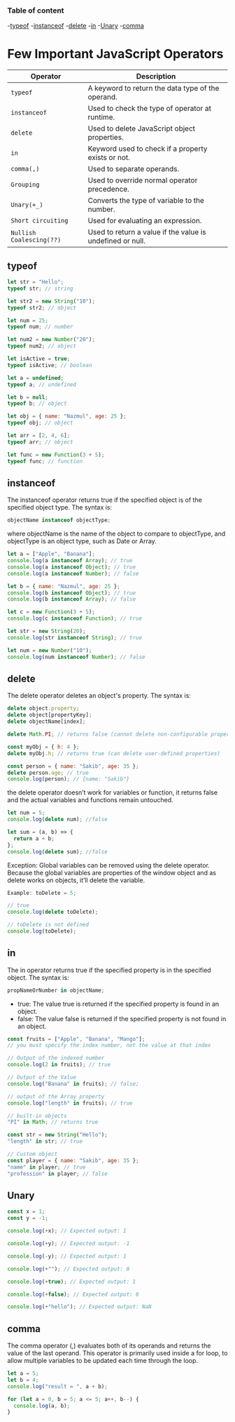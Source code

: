 ### Table of content

-[typeof](#typeof) -[instanceof](#instanceof) -[delete](#delete) -[in](#in) -[Unary](#unary) -[comma](#comma)

# Few Important JavaScript Operators

| Operator                 | Description                                               |
| ------------------------ | --------------------------------------------------------- |
| `typeof`                 | A keyword to return the data type of the operand.         |
| `instanceof`             | Used to check the type of operator at runtime.            |
| `delete`                 | Used to delete JavaScript object properties.              |
| `in`                     | Keyword used to check if a property exists or not.        |
| `comma(,)`               | Used to separate operands.                                |
| `Grouping`               | Used to override normal operator precedence.              |
| `Unary(+_) `             | Converts the type of variable to the number.              |
| `Short circuiting`       | Used for evaluating an expression.                        |
| `Nullish Coalescing(??)` | Used to return a value if the value is undefined or null. |

## typeof

```javascript
let str = "Hello";
typeof str; // string

let str2 = new String("10");
typeof str2; // object

let num = 25;
typeof num; // number

let num2 = new Number("20");
typeof num2; // object

let isActive = true;
typeof isActive; // boolean

let a = undefined;
typeof a; // undefined

let b = null;
typeof b; // object

let obj = { name: "Nazmul", age: 25 };
typeof obj; // object

let arr = [2, 4, 6];
typeof arr; // object

let func = new Function(3 + 5);
typeof func; // function
```

## instanceof

The instanceof operator returns true if the specified object is of the specified object type. The syntax is:

```javascript
objectName instanceof objectType;
```

where objectName is the name of the object to compare to objectType, and objectType is an object type, such as Date or Array.

```javascript
let a = ["Apple", "Banana"];
console.log(a instanceof Array); // true
console.log(a instanceof Object); // true
console.log(a instanceof Number); // false

let b = { name: "Nazmul", age: 25 };
console.log(b instanceof Object); // true
console.log(b instanceof Array); // false

let c = new Function(3 + 5);
console.log(c instanceof Function); // true

let str = new String(20);
console.log(str instanceof String); // true

let num = new Number("10");
console.log(num instanceof Number); // false
```

## delete

The delete operator deletes an object's property. The syntax is:

```javascript
delete object.property;
delete object[propertyKey];
delete objectName[index];
```

```javascript
delete Math.PI; // returns false (cannot delete non-configurable properties)

const myObj = { h: 4 };
delete myObj.h; // returns true (can delete user-defined properties)
```

```javascript
const person = { name: "Sakib", age: 35 };
delete person.age; // true
console.log(person); // {name: "Sakib"}
```

the delete operator doesn’t work for variables or function, it returns false and the actual variables and functions remain untouched.

```javascript
let num = 5;
console.log(delete num); //false

let sum = (a, b) => {
  return a + b;
};
console.log(delete sum); //false
```

Exception: Global variables can be removed using the delete operator. Because the global variables are properties of the window object and as delete works on objects, it’ll delete the variable.

```javascript
Example: toDelete = 5;

// true
console.log(delete toDelete);

// toDelete is not defined
console.log(toDelete);
```

## in

The in operator returns true if the specified property is in the specified object. The syntax is:

```javascript
propNameOrNumber in objectName;
```

- true: The value true is returned if the specified property is found in an object.
- false: The value false is returned if the specified property is not found in an object.

```javascript
const fruits = ["Apple", "Banana", "Mango"];
// you must specify the index number, not the value at that index

// Output of the indexed number
console.log(2 in fruits); // true

// Output of the Value
console.log("Banana" in fruits); // false;

// output of the Array property
console.log("length" in fruits); // true
```

```javascript
// built-in objects
"PI" in Math; // returns true

const str = new String("Hello");
"length" in str; // true
```

```javascript
// Custom object
const player = { name: "Sakib", age: 35 };
"name" in player; // true
"profession" in player; // false
```

## Unary

```javascript
const x = 1;
const y = -1;

console.log(+x); // Expected output: 1

console.log(+y); // Expected output: -1

console.log(-y); // Expected output: 1

console.log(+""); // Expected output: 0

console.log(+true); // Expected output: 1

console.log(+false); // Expected output: 0

console.log(+"hello"); // Expected output: NaN
```

## comma

The comma operator (,) evaluates both of its operands and returns the value of the last operand. This operator is primarily used inside a for loop, to allow multiple variables to be updated each time through the loop.

```javascript
let a = 5;
let b = 4;
console.log("result = ", a + b);

for (let a = 0, b = 5; a <= 5; a++, b--) {
  console.log(a, b);
}
```

